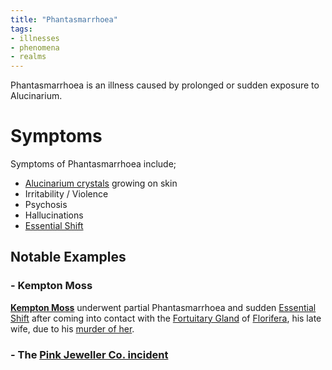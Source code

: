 ```yaml
---
title: "Phantasmarrhoea"
tags:
- illnesses
- phenomena
- realms
---
```

Phantasmarrhoea is an illness caused by prolonged or sudden exposure to Alucinarium.

# Symptoms
Symptoms of Phantasmarrhoea include;
- [Alucinarium crystals](alucinara/alucinarium.md) growing on skin
- Irritability / Violence
- Psychosis
- Hallucinations
- [Essential Shift](locations/essential-shift.md)

## Notable Examples
### - Kempton Moss
[**Kempton Moss**](characters/lichenia/kempton-moss.md) underwent partial Phantasmarrhoea and sudden [Essential Shift](locations/essential-shift.md) after coming into contact with the [Fortuitary Gland](fauna/biology/fortuitary-gland.md) of [Florifera](characters/lichenia/florifera-moss.md), his late wife, due to his [murder of her](events/lichenia/murder-of-florifera.md).

### - The [Pink Jeweller Co. incident](events/pink-jeweller-co/phantasmarrhoea-incident.md)
